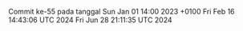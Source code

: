 Commit ke-55 pada tanggal Sun Jan 01 14:00 2023 +0100
Fri Feb 16 14:43:06 UTC 2024
Fri Jun 28 21:11:35 UTC 2024
